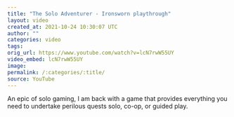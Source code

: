 ```yaml
---
title: "The Solo Adventurer - Ironsworn playthrough"
layout: video
created_at: 2021-10-24 10:30:07 UTC
author: ""
categories: video
tags: 
orig_url: https://www.youtube.com/watch?v=lcN7rwW55UY
video_embed: lcN7rwW55UY
image:
permalink: /:categories/:title/
source: YouTube
---
```

An epic of solo gaming, I am back with a game that provides everything you need to undertake perilous quests solo, co-op, or guided play.